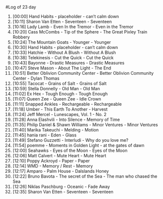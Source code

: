 #Log of 23 day

1. [00:00] Hand Habits - placeholder - can’t calm down
1. [10:11] Sharon Van Etten - Seventeen - Seventeen
1. [10:16] Lady Lamb - Even In the Tremor - Even in the Tremor
1. [10:20] Cass McCombs - Tip of the Sphere - The Great Pixley Train Robbery
1. [10:24] The Mountain Goats - Younger - Younger
1. [10:30] Hand Habits - placeholder - can’t calm down
1. [10:33] Hatchie - Without A Blush - Without A Blush
1. [10:38] Telekinesis - Cut the Quick - Cut the Quick
1. [10:43] Bayonne - Drastic Measures - Drastic Measures
1. [10:47] Steve Mason - About The Light - The End
1. [10:51] Better Oblivion Community Center - Better Oblivion Community Center - Dylan Thomas
1. [10:55] Tacocat - Grains of Salt - Grains of Salt
1. [10:59] Stella Donnelly - Old Man - Old Man
1. [11:02] Ex Hex - Tough Enough - Tough Enough
1. [11:07] Queen Zee - Queen Zee - Idle Crown
1. [11:11] Snapped Ankles - Rechargeable - Rechargeable
1. [11:18] Umber - This Earth To Another - Harvest
1. [11:24] Jeff Mercel - Lunescapes, Vol. 1 - No. 2
1. [11:28] Anna Elashvili - Into Silence - Memory of Time
1. [11:35] Philip Daniel & Shawn Williams - Minor Ventures - Minor Ventures
1. [11:40] Marika Takeuchi - Melding - Motion
1. [11:45] hania rani - Eden - Glass
1. [11:49] Stefano Guzzetti - Interludi - Why do you love me?
1. [11:54] poemme - Moments in Golden Light - at the gates of dawn
1. [12:00] Seahawks - Eyes of the Moon - Eyes of the Moon
1. [12:06] Matt Calvert - Mute Heart - Mute Heart
1. [12:10] Poppy Ackroyd - Paper - Paper
1. [12:14] WMD - Memory / Rest - Memory
1. [12:17] Amparo - Palm House - Dalslands Honey
1. [12:22] Bruno Bavota - The secret of the Sea - The man who chased the Sea
1. [12:26] Niklas Paschburg - Oceanic - Fade Away
1. [12:35] Sharon Van Etten - Seventeen - Seventeen
